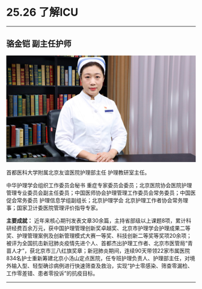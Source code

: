 # 25.26 了解ICU

---

## 骆金铠 副主任护师

![1684660850751](image/c25_026/1684660850751.png)

首都医科大学附属北京友谊医院护理部主任 护理教研室主任。

中华护理学会组织工作委员会秘书 重症专家委员会委员；北京医院协会医院护理管理专业委员会副主任委员；中国医师协会护理管理工作委员会常务委员；中国医促会常务委员 护理信息学组副组长；北京护理学会 北京护理工作者协会常务理事；国家卫计委医院管理评价指导专家。

**主要成就：** 近年来核心期刊发表文章30余篇，主持省部级以上课题8项，累计科研经费百余万元，获中国护理管理创新奖卓越奖、北京市护理学会护理成果二等奖、护理管理案例及创新管理模式大赛一等奖、科技创新二等奖等奖项20余项；被评为全国抗击新冠肺炎疫情先进个人、首都杰出护理工作者、北京市医管局“青苗人才”，获北京市三八红旗奖章；新冠肺炎期间，连续90天带领22家市属医院834名护士重新筹建北京小汤山定点医院，任专班护理负责人、护理部主任，对境外输入型、轻型确诊病例进行快速筛查及救治，实现“护士零感染、筛查零漏检、工作零差错、患者零投诉”的抗疫目标。

---
